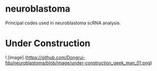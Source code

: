 # neuroblastoma

Principal codes used in neuroblastoma scRNA analysis.

# Under Construction
!.[image].(https://github.com/Dongrui-fdu/neuroblastoma/blob/image/under-construction_geek_man_01.png)
